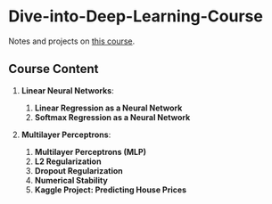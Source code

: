 # Dive-into-Deep-Learning-Course

Notes and projects on [this course](https://zh.d2l.ai/index.html).


## Course Content

1. **Linear Neural Networks**:

    1. **Linear Regression as a Neural Network**
    2. **Softmax Regression as a Neural Network**
    
2. **Multilayer Perceptrons**:

    1. **Multilayer Perceptrons (MLP)**
    2. **L2 Regularization**
    3. **Dropout Regularization**
    4. **Numerical Stability**
    5. **Kaggle Project: Predicting House Prices**
